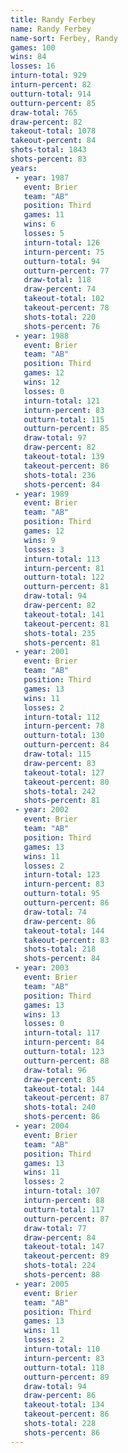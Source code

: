 ```yaml
---
title: Randy Ferbey
name: Randy Ferbey
name-sort: Ferbey, Randy
games: 100
wins: 84
losses: 16
inturn-total: 929
inturn-percent: 82
outturn-total: 914
outturn-percent: 85
draw-total: 765
draw-percent: 82
takeout-total: 1078
takeout-percent: 84
shots-total: 1843
shots-percent: 83
years:
 - year: 1987
   event: Brier
   team: "AB"
   position: Third
   games: 11
   wins: 6
   losses: 5
   inturn-total: 126
   inturn-percent: 75
   outturn-total: 94
   outturn-percent: 77
   draw-total: 118
   draw-percent: 74
   takeout-total: 102
   takeout-percent: 78
   shots-total: 220
   shots-percent: 76
 - year: 1988
   event: Brier
   team: "AB"
   position: Third
   games: 12
   wins: 12
   losses: 0
   inturn-total: 121
   inturn-percent: 83
   outturn-total: 115
   outturn-percent: 85
   draw-total: 97
   draw-percent: 82
   takeout-total: 139
   takeout-percent: 86
   shots-total: 236
   shots-percent: 84
 - year: 1989
   event: Brier
   team: "AB"
   position: Third
   games: 12
   wins: 9
   losses: 3
   inturn-total: 113
   inturn-percent: 81
   outturn-total: 122
   outturn-percent: 81
   draw-total: 94
   draw-percent: 82
   takeout-total: 141
   takeout-percent: 81
   shots-total: 235
   shots-percent: 81
 - year: 2001
   event: Brier
   team: "AB"
   position: Third
   games: 13
   wins: 11
   losses: 2
   inturn-total: 112
   inturn-percent: 78
   outturn-total: 130
   outturn-percent: 84
   draw-total: 115
   draw-percent: 83
   takeout-total: 127
   takeout-percent: 80
   shots-total: 242
   shots-percent: 81
 - year: 2002
   event: Brier
   team: "AB"
   position: Third
   games: 13
   wins: 11
   losses: 2
   inturn-total: 123
   inturn-percent: 83
   outturn-total: 95
   outturn-percent: 86
   draw-total: 74
   draw-percent: 86
   takeout-total: 144
   takeout-percent: 83
   shots-total: 218
   shots-percent: 84
 - year: 2003
   event: Brier
   team: "AB"
   position: Third
   games: 13
   wins: 13
   losses: 0
   inturn-total: 117
   inturn-percent: 84
   outturn-total: 123
   outturn-percent: 88
   draw-total: 96
   draw-percent: 85
   takeout-total: 144
   takeout-percent: 87
   shots-total: 240
   shots-percent: 86
 - year: 2004
   event: Brier
   team: "AB"
   position: Third
   games: 13
   wins: 11
   losses: 2
   inturn-total: 107
   inturn-percent: 88
   outturn-total: 117
   outturn-percent: 87
   draw-total: 77
   draw-percent: 84
   takeout-total: 147
   takeout-percent: 89
   shots-total: 224
   shots-percent: 88
 - year: 2005
   event: Brier
   team: "AB"
   position: Third
   games: 13
   wins: 11
   losses: 2
   inturn-total: 110
   inturn-percent: 83
   outturn-total: 118
   outturn-percent: 89
   draw-total: 94
   draw-percent: 86
   takeout-total: 134
   takeout-percent: 86
   shots-total: 228
   shots-percent: 86
---
```

